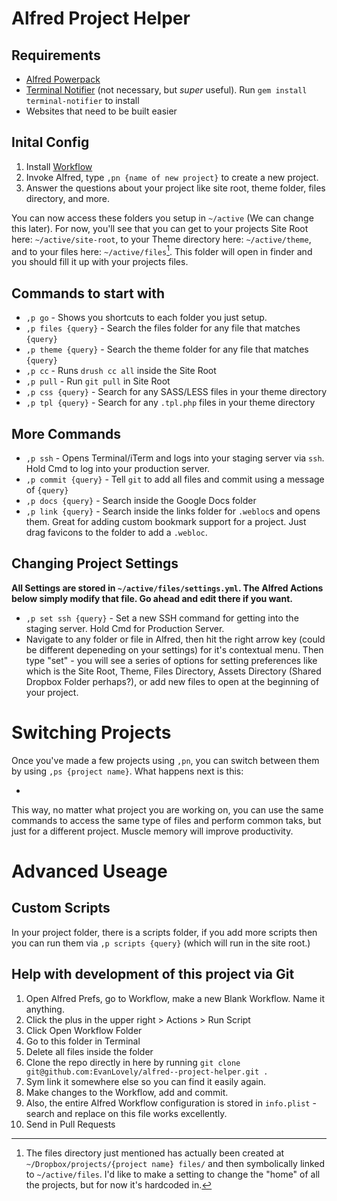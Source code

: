 # Alfred Project Helper

## Requirements

- [Alfred Powerpack](http://www.alfredapp.com/)
- [Terminal Notifier](https://github.com/alloy/terminal-notifier) (not necessary, but *super* useful). Run `gem install terminal-notifier` to install
- Websites that need to be built easier


## Inital Config

1. Install [Workflow](https://github.com/EvanLovely/alfred--project-helper/blob/master/Project%20Helper.alfredworkflow)
2. Invoke Alfred, type `,pn {name of new project}` to create a new project. 
3. Answer the questions about your project like site root, theme folder, files directory, and more.

You can now access these folders you setup in `~/active` (We can change this later). For now, you'll see that you can get to your projects Site Root here: `~/active/site-root`, to your Theme directory here: `~/active/theme`, and to your files here: `~/active/files`[^hardcodedfilesdirectory]. This folder will open in finder and you should fill it up with your projects files.

## Commands to start with

- `,p go` - Shows you shortcuts to each folder you just setup.
- `,p files {query}` - Search the files folder for any file that matches `{query}`
- `,p theme {query}` - Search the theme folder for any file that matches `{query}`
- `,p cc` - Runs `drush cc all` inside the Site Root
- `,p pull` - Run `git pull` in Site Root
- `,p css {query}` - Search for any SASS/LESS files in your theme directory
- `,p tpl {query}` - Search for any `.tpl.php` files in your theme directory

## More Commands

- `,p ssh` - Opens Terminal/iTerm and logs into your staging server via `ssh`. Hold Cmd to log into your production server.
- `,p commit {query}` - Tell `git` to add all files and commit using a message of `{query}`
- `,p docs {query}` - Search inside the Google Docs folder
- `,p link {query}` - Search inside the links folder for `.webloc`s and opens them. Great for adding custom bookmark support for a project. Just drag favicons to the folder to add a `.webloc`.

## Changing Project Settings

**All Settings are stored in `~/active/files/settings.yml`. The Alfred Actions below simply modify that file. Go ahead and edit there if you want.**

- `,p set ssh {query}` - Set a new SSH command for getting into the staging server. Hold Cmd for Production Server.
- Navigate to any folder or file in Alfred, then hit the right arrow key (could be different depeneding on your settings) for it's contextual menu. Then type "set" - you will see a series of options for setting preferences like which is the Site Root, Theme, Files Directory, Assets Directory (Shared Dropbox Folder perhaps?), or add new files to open at the beginning of your project. 


# Switching Projects

Once you've made a few projects using `,pn`, you can switch between them by using `,ps {project name}`. What happens next is this:

- 

This way, no matter what project you are working on, you can use the same commands to access the same type of files and perform common taks, but just for a different project. Muscle memory will improve productivity. 


# Advanced Useage

## Custom Scripts

In your project folder, there is a scripts folder, if you add more scripts then you can run them via `,p scripts {query}` (which will run in the site root.)


## Help with development of this project via Git

1. Open Alfred Prefs, go to Workflow, make a new Blank Workflow. Name it anything.
2. Click the plus in the upper right > Actions > Run Script
3. Click Open Workflow Folder
4. Go to this folder in Terminal
5. Delete all files inside the folder
6. Clone the repo directly in here by running `git clone git@github.com:EvanLovely/alfred--project-helper.git .`
7. Sym link it somewhere else so you can find it easily again.
8. Make changes to the Workflow, add and commit. 
9. Also, the entire Alfred Workflow configuration is stored in `info.plist` - search and replace on this file works excellently. 
10. Send in Pull Requests

[^hardcodedfilesdirectory]: The files directory just mentioned has actually been created at `~/Dropbox/projects/{project name} files/` and then symbolically linked to `~/active/files`. I'd like to make a setting to change the "home" of all the projects, but for now it's hardcoded in.